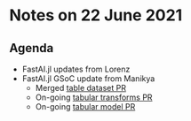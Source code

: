 # Notes on 22 June 2021

## Agenda

- FastAI.jl updates from Lorenz
- FastAI.jl GSoC update from Manikya
    - Merged [table dataset PR](https://github.com/FluxML/FastAI.jl/pull/26)
    - On-going [tabular transforms PR](https://github.com/lorenzoh/DataAugmentation.jl/pull/45)
    - On-going [tabular model PR](https://github.com/FluxML/FastAI.jl/pull/124)
